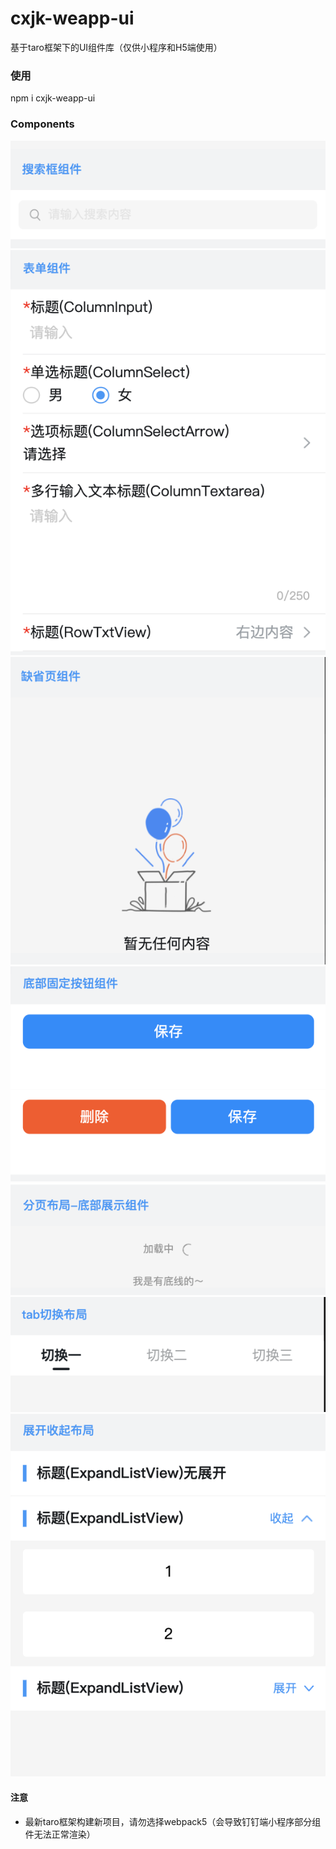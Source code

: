 # cxjk-weapp-ui
基于taro框架下的UI组件库（仅供小程序和H5端使用）

### 使用
npm i cxjk-weapp-ui

### Components
![](https://raw.githubusercontent.com/FTD-ZF/cxjk-weapp-ui/main/components/assets/v1pic_demo/v1-1.png?raw=true)
![](https://raw.githubusercontent.com/FTD-ZF/cxjk-weapp-ui/main/components/assets/v1pic_demo/v1-2.png?raw=true)
![](https://raw.githubusercontent.com/FTD-ZF/cxjk-weapp-ui/main/components/assets/v1pic_demo/v1-3.png?raw=true)
![](https://raw.githubusercontent.com/FTD-ZF/cxjk-weapp-ui/main/components/assets/v1pic_demo/v1-4.png?raw=true)
![](https://raw.githubusercontent.com/FTD-ZF/cxjk-weapp-ui/main/components/assets/v1pic_demo/v1-5.png?raw=true)
![](https://raw.githubusercontent.com/FTD-ZF/cxjk-weapp-ui/main/components/assets/v1pic_demo/v1-6.png?raw=true)
![](https://raw.githubusercontent.com/FTD-ZF/cxjk-weapp-ui/main/components/assets/v1pic_demo/v1-7.png?raw=true)


#### 注意
- 最新taro框架构建新项目，请勿选择webpack5（会导致钉钉端小程序部分组件无法正常渲染）